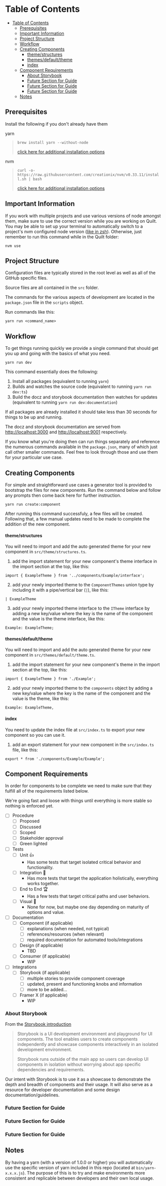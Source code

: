 # Table of Contents

- [Table of Contents](#table-of-contents)
  - [Prerequisites](#prerequisites)
  - [Important Information](#important-information)
  - [Project Structure](#project-structure)
  - [Workflow](#workflow)
  - [Creating Components](#creating-components)
    - [theme/structures](#themestructures)
    - [themes/default/theme](#themesdefaulttheme)
    - [index](#index)
  - [Component Requirements](#component-requirements)
    - [About Storybook](#about-storybook)
    - [Future Section for Guide](#future-section-for-guide)
    - [Future Section for Guide](#future-section-for-guide-1)
    - [Future Section for Guide](#future-section-for-guide-2)
  - [Notes](#notes)

## Prerequisites

Install the following if you don't already have them

yarn

> `brew install yarn --without-node`
>
> [click here for additional installation options](https://yarnpkg.com/lang/en/docs/install/)

nvm

> `curl -o- https://raw.githubusercontent.com/creationix/nvm/v0.33.11/install.sh | bash`
>
> [click here for additional installation options](https://github.com/creationix/nvm#installation)

## Important Information

If you work with multiple projects and use various versions of node amongst them, make sure to use the correct version while you are working on Quilt. You may be able to set up your terminal to automatically switch to a project's nvm configured node version ([like in zsh](https://github.com/lukechilds/zsh-nvm)). Otherwise, just remember to run this command while in the Quilt folder:

```
nvm use
```

## Project Structure

Configuration files are typically stored in the root level as well as all of the GitHub specific files.

Source files are all contained in the `src` folder.

The commands for the various aspects of development are located in the `package.json` file in the `scripts` object.

Run commands like this:

```
yarn run <command_name>
```

## Workflow

To get things running quickly we provide a single command that should get you up and going with the basics of what you need.

```
yarn run dev
```

This command essentially does the following:

1. Install all packages (equivalent to running `yarn`)
2. Builds and watches the source code (equivalent to running `yarn run dev:ts`)
3. Build the docz and storybook documentation then watches for updates (equivalent to running `yarn run dev:documentation`)

If all packages are already installed it should take less than 30 seconds for things to be up and running.

The docz and storybook documentation are served from <http://localhost:3000> and <http://localhost:9001> respectively.

If you know what you're doing then can run things separately and reference the numerous commands available in the `package.json`, many of which just call other smaller commands. Feel free to look through those and use them for your particular use case.

## Creating Components

For simple and straightforward use cases a generator tool is provided to bootstrap the files for new components. Run the command below and follow any prompts then come back here for further instruction.

```
yarn run create:component
```

After running this command successfuly, a few files will be created. Following that, a few manual updates need to be made to complete the addition of the new component.

#### theme/structures

You will need to import and add the auto generated theme for your new component in `src/theme/structures.ts`.

1. add the import statement for your new component's theme interface in the import section at the top, like this:

```
import { ExampleTheme } from '../components/Example/interface';
```

2. add your newly imported theme to the `ComponentThemes` union type by including it with a pipe/vertical bar (`|`), like this:

```
| ExampleTheme
```

3. add your newly imported theme interface to the `ITheme` interface by adding a new key/value where the key is the name of the component and the value is the theme interface, like this:

```
Example: ExampleTheme;
```

#### themes/default/theme

You will need to import and add the auto generated theme for your new component in `src/themes/default/theme.ts`.

1. add the import statement for your new component's theme in the import section at the top, like this:

```
import { ExampleTheme } from './Example';
```

2. add your newly imported theme to the `components` object by adding a new key/value where the key is the name of the component and the value is the theme, like this:

```
Example: ExampleTheme,
```

#### index

You need to update the index file at `src/index.ts` to export your new component so you can use it.

1. add an export statement for your new component in the `src/index.ts` file, like this:

```
export * from './components/Example/Example';
```

## Component Requirements

In order for components to be complete we need to make sure that they fulfill all of the requirements listed below.

We're going fast and loose with things until everything is more stable so nothing is enforced yet.

- [ ] Procedure
  - [ ] Proposed
  - [ ] Discussed
  - [ ] Scoped
  - [ ] Stakeholder approval
  - [ ] Green lighted
- [ ] Tests
  - [ ] Unit 👍
    - Has some tests that target isolated critical behavior and functionality.
  - [ ] Integration 🙌
    - Has more tests that target the application holistically, everything works together.
  - [ ] End to End 🏆
    - Has a few tests that target critical paths and user behaviors.
  - [ ] Visual 👀
    - None for now, but maybe one day depending on maturity of options and value.
- [ ] Documentation
  - [ ] Component (if applicable)
    - [ ] explanations (when needed, not typical)
    - [ ] references/resources (when relevant)
    - [ ] required documentation for automated tools/integrations
  - [ ] Design (if applicable)
    - TBD
  - [ ] Consumer (if applicable)
    - WIP
- [ ] Integrations
  - [ ] Storybook (if applicable)
    - [ ] multiple stories to provide component coverage
    - [ ] updated, present and functioning knobs and information
    - [ ] more to be added...
  - [ ] Framer X (if applicable)
    - WIP

### About Storybook

From the [Storybook introduction](https://storybook.js.org/basics/introduction/)

> Storybook is a UI development environment and playground for UI components. The tool enables users to create components independently and showcase components interactively in an isolated development environment.
>
> Storybook runs outside of the main app so users can develop UI components in isolation without worrying about app specific dependencies and requirements.

Our intent with Storybook is to use it as a showcase to demonstrate the depth and breadth of components and their usage. It will also serve as a resource for developer documentation and some design documentation/guidelines.

### Future Section for Guide

### Future Section for Guide

### Future Section for Guide

## Notes

By having a yarn (with a version of 1.0.0 or higher) you will automatically use the specific version of yarn included in this repo (located at `bin/yarn-x.x.x.js`). The purpose of this is to try and make environments more consistent and replicable between developers and their own local usage.
